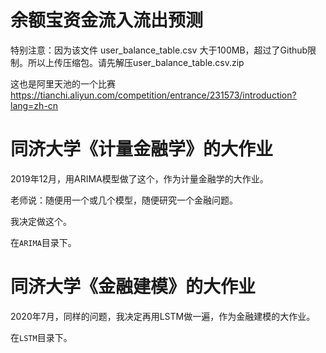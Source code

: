 # 余额宝资金流入流出预测

特别注意：因为该文件 user_balance_table.csv 大于100MB，超过了Github限制。所以上传压缩包。请先解压user_balance_table.csv.zip

这也是阿里天池的一个比赛  https://tianchi.aliyun.com/competition/entrance/231573/introduction?lang=zh-cn

# 同济大学《计量金融学》的大作业
2019年12月，用ARIMA模型做了这个，作为计量金融学的大作业。

老师说：随便用一个或几个模型，随便研究一个金融问题。

我决定做这个。

在`ARIMA`目录下。

# 同济大学《金融建模》的大作业
2020年7月，同样的问题，我决定再用LSTM做一遍，作为金融建模的大作业。

在`LSTM`目录下。
